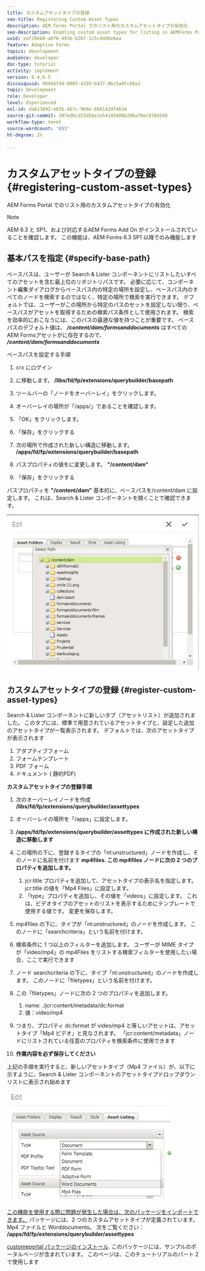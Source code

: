 ```yaml
---
title: カスタムアセットタイプの登録
seo-title: Registering Custom Asset Types
description: AEM Forms Portal でのリスト用のカスタムアセットタイプの有効化
seo-description: Enabling custom asset types for listing in AEMForms Portal
uuid: eaf29eb0-a0f6-493e-b267-1c5c4ddbe6aa
feature: Adaptive Forms
topics: development
audience: developer
doc-type: tutorial
activity: implement
version: 6.4,6.5
discoiquuid: 99944f44-0985-4320-b437-06c5adfc60a1
topic: Development
role: Developer
level: Experienced
exl-id: da613092-e03b-467c-9b9e-668142df4634
source-git-commit: 307ed6cd25d5be1e54145406b206a78ec878d548
workflow-type: tm+mt
source-wordcount: '653'
ht-degree: 2%

---
```


# カスタムアセットタイプの登録 {#registering-custom-asset-types}

AEM Forms Portal でのリスト用のカスタムアセットタイプの有効化

>[!NOTE]
>
>AEM 6.3 と SP1、および対応するAEM Forms Add On がインストールされていることを確認します。 この機能は、AEM Forms 6.3 SP1 以降でのみ機能します

## 基本パスを指定 {#specify-base-path}

ベースパスは、ユーザーが Search &amp; Lister コンポーネントにリストしたいすべてのアセットを含む最上位のリポジトリパスです。 必要に応じて、コンポーネント編集ダイアログからベースパス内の特定の場所を設定し、ベースパス内のすべてのノードを検索するのではなく、特定の場所で検索を実行できます。 デフォルトでは、ユーザーがこの場所から特定のパスのセットを設定しない限り、ベースパスがアセットを取得するための検索パス条件として使用されます。 検索を効率的におこなうには、このパスの最適な値を持つことが重要です。 ベースパスのデフォルト値は、 **_/content/dam/formsanddocuments_** はすべてのAEM Formsアセットがに存在するので、 **_/content/dam/formsanddocuments_**

ベースパスを設定する手順

1. crx にログイン
1. に移動します。 **/libs/fd/fp/extensions/querybuilder/basepath**

1. ツールバーの「ノードをオーバーレイ」をクリックします。
1. オーバーレイの場所が「/apps/」であることを確認します。
1. 「OK」をクリックします。
1. 「保存」をクリックする
1. 次の場所で作成された新しい構造に移動します。 **/apps/fd/fp/extensions/querybuilder/basepath**

1. パスプロパティの値をに変更します。 **&quot;/content/dam&quot;**
1. 「保存」をクリックする

パスプロパティを **&quot;/content/dam&quot;** 基本的に、ベースパスを/content/dam に設定します。 これは、Search &amp; Lister コンポーネントを開くことで確認できます。

![basepath](assets/basepath.png)

## カスタムアセットタイプの登録 {#register-custom-asset-types}

Search &amp; Lister コンポーネントに新しいタブ（アセットリスト）が追加されました。 このタブには、標準で用意されているアセットタイプと、設定した追加のアセットタイプが一覧表示されます。 デフォルトでは、次のアセットタイプが表示されます

1. アダプティブフォーム
1. フォームテンプレート
1. PDF フォーム
1. ドキュメント ( 静的PDF)

**カスタムアセットタイプの登録手順**

1. 次のオーバーレイノードを作成 **/libs/fd/fp/extensions/querybuilder/assettypes**

1. オーバーレイの場所を「/apps」に設定します。
1. **/apps/fd/fp/extensions/querybuilder/assettypes に作成された新しい構造に移動します**

1. この場所の下に、登録するタイプの「nt:unstructured」ノードを作成し、そのノードに名前を付けます **mp4files. この mp4files ノードに次の 2 つのプロパティを追加します。**

   1. jcr:title プロパティを追加して、アセットタイプの表示名を指定します。 jcr:title の値を「Mp4 Files」に設定します。
   1. 「type」プロパティを追加し、その値を「videos」に設定します。 これは、ビデオタイプのアセットのリストを表示するためにテンプレートで使用する値です。 変更を保存します。

1. mp4files の下に、タイプが「nt:unstructured」のノードを作成します。 このノードに「searchcriteria」という名前を付けます。
1. 検索条件に 1 つ以上のフィルターを追加します。 ユーザーが MIME タイプが「video/mp4」の mp4Files をリストする検索フィルターを使用したい場合、ここで実行できます
1. ノード searchcriteria の下に、タイプ「nt:unstructured」のノードを作成します。 このノードに「filetypes」という名前を付けます。
1. この「filetypes」ノードに次の 2 つのプロパティを追加します。

   1. name: ./jcr:content/metadata/dc:format
   1. 値：video/mp4

1. つまり、プロパティ dc:format が video/mp4 と等しいアセットは、アセットタイプ「Mp4 ビデオ」と見なされます。 「jcr:content/metadata」ノードにリストされている任意のプロパティを検索条件に使用できます

1. **作業内容を必ず保存してください**

上記の手順を実行すると、新しいアセットタイプ（Mp4 ファイル）が、以下に示すように、Search &amp; Lister コンポーネントのアセットタイプドロップダウンリストに表示され始めます

![mp4files](assets/mp4files.png)

[この機能を使用する際に問題が発生した場合は、次のパッケージをインポートできます。](assets/assettypeskt1.zip) パッケージには、2 つのカスタムアセットタイプが定義されています。 Mp4 ファイルと Worddocuments。 次をご覧ください： **/apps/fd/fp/extensions/querybuilder/assettypes**

[customeportal パッケージのインストール](assets/customportalpage.zip). このパッケージには、サンプルのポータルページが含まれています。 このページは、このチュートリアルのパート 2 で使用します
